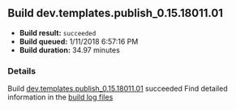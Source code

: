 ## Build dev.templates.publish_0.15.18011.01
- **Build result:** `succeeded`
- **Build queued:** 1/11/2018 6:57:16 PM
- **Build duration:** 34.97 minutes
### Details
Build [dev.templates.publish_0.15.18011.01](https://winappstudio.visualstudio.com/web/build.aspx?pcguid=a4ef43be-68ce-4195-a619-079b4d9834c2&builduri=vstfs%3a%2f%2f%2fBuild%2fBuild%2f24652) succeeded
Find detailed information in the [build log files](https://uwpctdiags.blob.core.windows.net/buildlogs/dev.templates.publish_0.15.18011.01_logs.zip)
